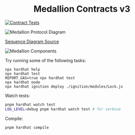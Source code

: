 # <h1 align="center"> Medallion Contracts v3 </h1>

[![Contract Tests](https://github.com/srslafazan/medallion-v3-contracts/actions/workflows/test.yml/badge.svg)](https://github.com/srslafazan/medallion-v3-contracts/actions/workflows/test.yml)

![Medallion Protocol Diagram](https://github.com/user-attachments/assets/95cc4cd1-b8cd-43be-b6d3-6999140bdcfc)

[Sequence Diagram Source](https://sequencediagram.org/index.html#initialData=C4S2BsFMAIFlICYENzhAewHbQAoCd1h0BjdcaANwAYAoGgByT1GJEc2AHMCBXe6AMSRhI6ACoxAYSwBnHgFtIeABQyAlBJrRojZiFbtg0AILEAFiEgUlWnUxZskHaADUlIAGaW8t3Q8PQAJIycjaQmAh0fvqOHNzofIIeCMnJ4mLwyKgYmJra0QZORsY4gb72MQGZKGhYNOGRDBWFcbz8AqkpCOkAosYAynl2ei1G-eaQ8kgASpCcIDLAeACe5SOxRn390NJ4kPURdDKMxDAATHSYhDDo1ngmpQBcJgjyINgA6uh4ANYe4OgAO4yGhIYigChIYAwEplMEQqEwarZOqwgC0AD5kbVMM89vNFkoACKQKCcRHQZTEPYUhAgBBqGjorGIGo5Z4UdD0klkinKTn06B0hk0Y5gmAARhoCEg8JAkOhDzKMrlCqRrJRmEu12gtyUQRCPCUz2CoXuX1+-yBINVFNNRp8V0VevusOexnAMnQ0CQkJA4CQACMoLrsLDQeD5RTsTkaPalJiY1g8XMFtD7lSaYrhYz43hExqcRyud1+SWhfTc4aEyyskXoNTZdDxmZJkgIwjFS227MCUtVknMJju1Ne2mVs9G4iR+2xadoFKVZG1dAZ2PFis49X87W2cnoHtOT8YMpB1WzQW6+zoAtQpSzx2o4qtjtvvtB5iX7tIM8odDFqKJyStKsrLhSX5voB4oLiBtqKnm2rOncJjmJYdzuqhVj6hafwAsCj4rqYFhYT4RFoTWg4pn2NgfhiZEkSmpzyieD60fR6EHpATHWJSAAaOCMnOwFLp2MKYXcsFgYqg6ITcyFuHgnjeM8ClKdh3y4daBEUqpXg2HB6pXnUuneJee64pQ7geKsBnQBBew0LR9k-jeMjGMA-7AFCOSQmgkRCTBIlPjAzmSaJrhWd4YXBXAhaxjQTpyfqlG4AQ9DoDIiDQB43yUFKtnsfpUmGeZTLiRRcX7nsACORqLPelWYIyhU7ilxABiA8gNUZmAADTQPxglAYFoHhS10UrjJQA)

![Medallion Components](https://github.com/user-attachments/assets/1a5c846b-e363-4125-b610-38f6664ce48e)

Try running some of the following tasks:

```shell
npx hardhat help
npx hardhat test
REPORT_GAS=true npx hardhat test
npx hardhat node
npx hardhat ignition deploy ./ignition/modules/Lock.js
```

Watch tests:

```bash
pnpm hardhat watch test
LOG_LEVEL=debug pnpm hardhat watch test # for verbose
```

Compile:

```bash
pnpm hardhat compile
```
